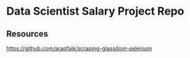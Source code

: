 # Data Scientist Salary Project Repo

## Resources

https://github.com/arapfaik/scraping-glassdoor-selenium
